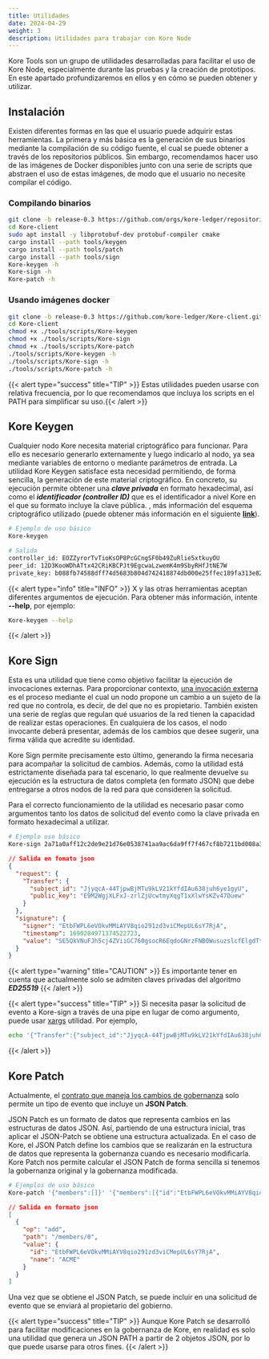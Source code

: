 ```yaml
---
title: Utilidades
date: 2024-04-29
weight: 3
description: Utilidades para trabajar con Kore Node
---
```

Kore Tools son un grupo de utilidades desarrolladas para facilitar el uso de Kore Node, especialmente durante las pruebas y la creación de prototipos. En este apartado profundizaremos en ellos y en cómo se pueden obtener y utilizar.

## Instalación

Existen diferentes formas en las que el usuario puede adquirir estas herramientas. La primera y más básica es la generación de sus binarios mediante la compilación de su código fuente, el cual se puede obtener a través de los repositorios públicos. Sin embargo, recomendamos hacer uso de las imágenes de Docker disponibles junto con una serie de scripts que abstraen el uso de estas imágenes, de modo que el usuario no necesite compilar el código.

### Compilando binarios

```bash
git clone -b release-0.3 https://github.com/orgs/kore-ledger/repositories
cd Kore-client
sudo apt install -y libprotobuf-dev protobuf-compiler cmake
cargo install --path tools/keygen
cargo install --path tools/patch
cargo install --path tools/sign
Kore-keygen -h
Kore-sign -h
Kore-patch -h
```

### Usando imágenes docker

```bash
git clone -b release-0.3 https://github.com/kore-ledger/Kore-client.git
cd Kore-client
chmod +x ./tools/scripts/Kore-keygen
chmod +x ./tools/scripts/Kore-sign
chmod +x ./tools/scripts/Kore-patch
./tools/scripts/Kore-keygen -h
./tools/scripts/Kore-sign -h
./tools/scripts/Kore-patch -h
```

{{< alert type="success"  title="TIP" >}}
Estas utilidades pueden usarse con relativa frecuencia, por lo que recomendamos que incluya los scripts en el PATH para simplificar su uso.{{< /alert >}}

## Kore Keygen

Cualquier nodo Kore necesita material criptográfico para funcionar. Para ello es necesario generarlo externamente y luego indicarlo al nodo, ya sea mediante variables de entorno o mediante parámetros de entrada. La utilidad Kore Keygen satisface esta necesidad permitiendo, de forma sencilla, la generación de este material criptográfico. En concreto, su ejecución permite obtener una ***clave privada*** en formato hexadecimal, así como el ***identificador (controller ID)*** que es el identificador a nivel Kore en el que su formato incluye la clave pública. , más información del esquema criptográfico utilizado (puede obtener más información en el siguiente **[link](../../getting-started/concepts/identifiers/)**).

```bash
# Ejemplo de uso básico
Kore-keygen
```

```bash
# Salida
controller_id: EOZZyrorTvTioKsOP8PcGCngSF0b49ZuRlie5xtkuyOU
peer_id: 12D3KooWDhATtx42CRiKBCPJt9EgcwaLzwemK4m9SbyRHfJtNE7W
private_key: b088fb74588dff74d5683b804d742418874db000e25ffec189fa313e825e1f7e
```

{{< alert type="info"  title="INFO" >}}
X y las otras herramientas aceptan diferentes argumentos de ejecución. Para obtener más información, intente **--help**, por ejemplo:
```bash
Kore-keygen --help
```
{{< /alert >}}


## Kore Sign

Esta es una utilidad que tiene como objetivo facilitar la ejecución de invocaciones externas. Para proporcionar contexto, [una invocación externa](../../getting-started/concepts/events/) es el proceso mediante el cual un nodo propone un cambio a un sujeto de la red que no controla, es decir, de del que no es propietario. También existen una serie de reglas que regulan qué usuarios de la red tienen la capacidad de realizar estas operaciones. En cualquiera de los casos, el nodo invocante deberá presentar, además de los cambios que desee sugerir, una firma válida que acredite su identidad.

Kore Sign permite precisamente esto último, generando la firma necesaria para acompañar la solicitud de cambios. Además, como la utilidad está estrictamente diseñada para tal escenario, lo que realmente devuelve su ejecución es la estructura de datos completa (en formato JSON) que debe entregarse a otros nodos de la red para que consideren la solicitud.

Para el correcto funcionamiento de la utilidad es necesario pasar como argumentos tanto los datos de solicitud del evento como la clave privada en formato hexadecimal a utilizar.

```bash
# Ejemplo uso básico
Kore-sign 2a71a0aff12c2de9e21d76e0538741aa9ac6da9ff7f467cf8b7211bd008a3198 '{"Transfer":{"subject_id":"JjyqcA-44TjpwBjMTu9kLV21kYfdIAu638juh6ye1gyU","public_key":"E9M2WgjXLFxJ-zrlZjUcwtmyXqgT1xXlwYsKZv47Duew"}}'
```

```json
// Salida en fomato json
{
  "request": {
    "Transfer": {
      "subject_id": "JjyqcA-44TjpwBjMTu9kLV21kYfdIAu638juh6ye1gyU",
      "public_key": "E9M2WgjXLFxJ-zrlZjUcwtmyXqgT1xXlwYsKZv47Duew"
    }
  },
  "signature": {
    "signer": "EtbFWPL6eVOkvMMiAYV8qio291zd3viCMepUL6sY7RjA",
    "timestamp": 1690284971374522723,
    "value": "SE5QkVNuFJh5cj4ZViiGC760gsocR6EqdoGNrzFNB0WusuzslcfElgdTt6Ag_Qe17Fg1lja8f5zd81M91OKo6XCQ"
  }
}
```

{{< alert type="warning"  title="CAUTION" >}}
Es importante tener en cuenta que actualmente solo se admiten claves privadas del algoritmo ***ED25519***
{{< /alert >}}


{{< alert type="success"  title="TIP" >}}
Si necesita pasar la solicitud de evento a Kore-sign a través de una pipe en lugar de como argumento, puede usar [xargs](https://man7.org/linux/man-pages/man1/xargs.1.html ) utilidad. Por ejemplo,
```bash
echo '{"Transfer":{"subject_id":"JjyqcA-44TjpwBjMTu9kLV21kYfdIAu638juh6ye1gyU","public_key":"E9M2WgjXLFxJ-zrlZjUcwtmyXqgT1xXlwYsKZv47Duew"}}' | xargs -0 -I {} Kore-sign "2a71a0aff12c2de9e21d76e0538741aa9ac6da9ff7f467cf8b7211bd008a3198" {}
```
{{< /alert >}}

## Kore Patch
Actualmente, el [contrato que maneja los cambios de gobernanza](../Governance/schema/) solo permite un tipo de evento que incluye un **JSON Patch**.

JSON Patch es un formato de datos que representa cambios en las estructuras de datos JSON. Así, partiendo de una estructura inicial, tras aplicar el JSON-Patch se obtiene una estructura actualizada. En el caso de Kore, el JSON Patch define los cambios que se realizarán en la estructura de datos que representa la gobernanza cuando es necesario modificarla. Kore Patch nos permite calcular el JSON Patch de forma sencilla si tenemos la gobernanza original y la gobernanza modificada.

```bash
# Ejemplos de uso básico
Kore-patch '{"members":[]}' '{"members":[{"id":"EtbFWPL6eVOkvMMiAYV8qio291zd3viCMepUL6sY7RjA","name":"ACME"}]}'
```

```json
// Salida en formato json
[
  {
    "op": "add",
    "path": "/members/0",
    "value": {
      "id": "EtbFWPL6eVOkvMMiAYV8qio291zd3viCMepUL6sY7RjA",
      "name": "ACME"
    }
  }
]
```

Una vez que se obtiene el JSON Patch, se puede incluir en una solicitud de evento que se enviará al propietario del gobierno.

{{< alert type="success"  title="TIP" >}}
Aunque Kore Patch se desarrolló para facilitar modificaciones en la gobernanza de Kore, en realidad es solo una utilidad que genera un JSON PATH a partir de 2 objetos JSON, por lo que puede usarse para otros fines.
{{< /alert >}}